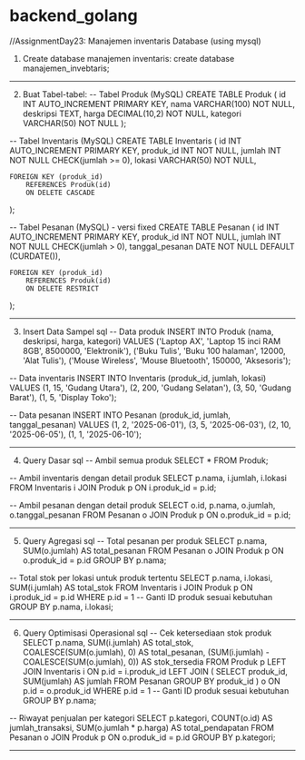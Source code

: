 # backend_golang

//AssignmentDay23: Manajemen inventaris Database (using mysql)

1. Create database manajemen inventaris:
create database manajemen_invebtaris;

-----------------------------------------
2. Buat Tabel-tabel:
-- Tabel Produk (MySQL)
CREATE TABLE Produk (
    id INT AUTO_INCREMENT PRIMARY KEY,
    nama VARCHAR(100) NOT NULL,
    deskripsi TEXT,
    harga DECIMAL(10,2) NOT NULL,
    kategori VARCHAR(50) NOT NULL
);

-- Tabel Inventaris (MySQL)
CREATE TABLE Inventaris (
    id INT AUTO_INCREMENT PRIMARY KEY,
    produk_id INT NOT NULL,
    jumlah INT NOT NULL CHECK(jumlah >= 0),
    lokasi VARCHAR(50) NOT NULL,
    
    FOREIGN KEY (produk_id) 
        REFERENCES Produk(id) 
        ON DELETE CASCADE
);

-- Tabel Pesanan (MySQL) - versi fixed
CREATE TABLE Pesanan (
    id INT AUTO_INCREMENT PRIMARY KEY,
    produk_id INT NOT NULL,
    jumlah INT NOT NULL CHECK(jumlah > 0),
    tanggal_pesanan DATE NOT NULL DEFAULT (CURDATE()),
    
    FOREIGN KEY (produk_id) 
        REFERENCES Produk(id) 
        ON DELETE RESTRICT
);

-----------------------------------------------------------------
3. Insert Data Sampel
sql
-- Data produk
INSERT INTO Produk (nama, deskripsi, harga, kategori) VALUES
('Laptop AX', 'Laptop 15 inci RAM 8GB', 8500000, 'Elektronik'),
('Buku Tulis', 'Buku 100 halaman', 12000, 'Alat Tulis'),
('Mouse Wireless', 'Mouse Bluetooth', 150000, 'Aksesoris');

-- Data inventaris
INSERT INTO Inventaris (produk_id, jumlah, lokasi) VALUES
(1, 15, 'Gudang Utara'),
(2, 200, 'Gudang Selatan'),
(3, 50, 'Gudang Barat'),
(1, 5, 'Display Toko');

-- Data pesanan
INSERT INTO Pesanan (produk_id, jumlah, tanggal_pesanan) VALUES
(1, 2, '2025-06-01'),
(3, 5, '2025-06-03'),
(2, 10, '2025-06-05'),
(1, 1, '2025-06-10');

-----------------------------------------------------------------
4. Query Dasar
sql
-- Ambil semua produk
SELECT * FROM Produk;

-- Ambil inventaris dengan detail produk
SELECT p.nama, i.jumlah, i.lokasi
FROM Inventaris i
JOIN Produk p ON i.produk_id = p.id;

-- Ambil pesanan dengan detail produk
SELECT o.id, p.nama, o.jumlah, o.tanggal_pesanan
FROM Pesanan o
JOIN Produk p ON o.produk_id = p.id;

------------------------------------------------
5. Query Agregasi
sql
-- Total pesanan per produk
SELECT 
    p.nama,
    SUM(o.jumlah) AS total_pesanan
FROM Pesanan o
JOIN Produk p ON o.produk_id = p.id
GROUP BY p.nama;

-- Total stok per lokasi untuk produk tertentu
SELECT 
    p.nama,
    i.lokasi,
    SUM(i.jumlah) AS total_stok
FROM Inventaris i
JOIN Produk p ON i.produk_id = p.id
WHERE p.id = 1 -- Ganti ID produk sesuai kebutuhan
GROUP BY p.nama, i.lokasi;

--------------------------------------------------
6. Query Optimisasi Operasional
sql
-- Cek ketersediaan stok produk
SELECT 
    p.nama,
    SUM(i.jumlah) AS total_stok,
    COALESCE(SUM(o.jumlah), 0) AS total_pesanan,
    (SUM(i.jumlah) - COALESCE(SUM(o.jumlah), 0)) AS stok_tersedia
FROM Produk p
LEFT JOIN Inventaris i ON p.id = i.produk_id
LEFT JOIN (
    SELECT produk_id, SUM(jumlah) AS jumlah
    FROM Pesanan
    GROUP BY produk_id
) o ON p.id = o.produk_id
WHERE p.id = 1 -- Ganti ID produk sesuai kebutuhan
GROUP BY p.nama;

-- Riwayat penjualan per kategori
SELECT 
    p.kategori,
    COUNT(o.id) AS jumlah_transaksi,
    SUM(o.jumlah * p.harga) AS total_pendapatan
FROM Pesanan o
JOIN Produk p ON o.produk_id = p.id
GROUP BY p.kategori;

------------------------------------------------------

